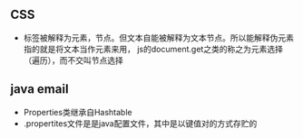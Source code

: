 ## CSS

+ 标签被解释为元素，节点。但文本自能被解释为文本节点。所以能解释伪元素指的就是将文本当作元素来用，
  js的document.get之类的称之为元素选择（遍历），而不交叫节点选择

## java email

+ Properties类继承自Hashtable
+ .propertites文件是是java配置文件，其中是以键值对的方式存贮的
